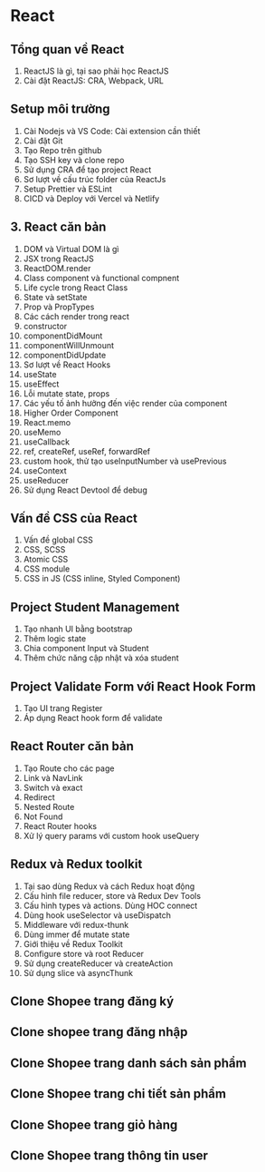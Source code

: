 # React

## Tổng quan về React

1. ReactJS là gì, tại sao phải học ReactJS
2. Cài đặt ReactJS: CRA, Webpack, URL

## Setup môi trường

1. Cài Nodejs và VS Code: Cài extension cần thiết
2. Cài đặt Git
3. Tạo Repo trên github
4. Tạo SSH key và clone repo
5. Sử dụng CRA để tạo project React
6. Sơ lượt về cấu trúc folder của ReactJs
7. Setup Prettier và ESLint
8. CICD và Deploy với Vercel và Netlify

## 3. React căn bản

1. DOM và Virtual DOM là gì
2. JSX trong ReactJS
3. ReactDOM.render
4. Class component và functional compnent
5. Life cycle trong React Class
6. State và setState
7. Prop và PropTypes
8. Các cách render trong react
9. constructor
10. componentDidMount
11. componentWillUnmount
12. componentDidUpdate
13. Sơ lượt về React Hooks
14. useState
15. useEffect
16. Lỗi mutate state, props
17. Các yếu tố ảnh hưởng đến việc render của component
18. Higher Order Component
19. React.memo
20. useMemo
21. useCallback
22. ref, createRef, useRef, forwardRef
23. custom hook, thử tạo useInputNumber và usePrevious
24. useContext
25. useReducer
26. Sử dụng React Devtool để debug

## Vấn đề CSS của React

1. Vấn đề global CSS
2. CSS, SCSS
3. Atomic CSS
4. CSS module
5. CSS in JS (CSS inline, Styled Component)

## Project Student Management

1. Tạo nhanh UI bằng bootstrap
2. Thêm logic state
3. Chia component Input và Student
4. Thêm chức năng cập nhật và xóa student

## Project Validate Form với React Hook Form

1. Tạo UI trang Register
2. Áp dụng React hook form để validate

## React Router căn bản

1. Tạo Route cho các page
2. Link và NavLink
3. Switch và exact
4. Redirect
5. Nested Route
6. Not Found
7. React Router hooks
8. Xử lý query params với custom hook useQuery

## Redux và Redux toolkit

1. Tại sao dùng Redux và cách Redux hoạt động
2. Cấu hình file reducer, store và Redux Dev Tools
3. Cấu hình types và actions. Dùng HOC connect
4. Dùng hook useSelector và useDispatch
5. Middleware với redux-thunk
6. Dùng immer để mutate state
7. Giới thiệu về Redux Toolkit
8. Configure store và root Reducer
9. Sử dụng createReducer và createAction
10. Sử dụng slice và asyncThunk

## Clone Shopee trang đăng ký

## Clone shopee trang đăng nhập

## Clone Shopee trang danh sách sản phẩm

## Clone Shopee trang chi tiết sản phẩm

## Clone Shopee trang giỏ hàng

## Clone Shopee trang thông tin user
